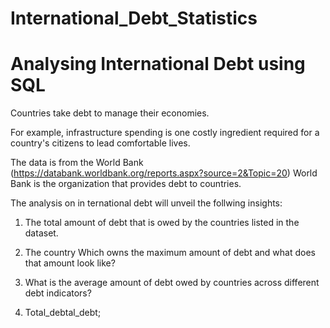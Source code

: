 # International_Debt_Statistics
# Analysing International Debt using SQL

Countries take debt to manage their economies. 

For example, infrastructure spending is one costly ingredient required for a country's citizens to lead comfortable lives. 

The data is from the  World Bank (https://databank.worldbank.org/reports.aspx?source=2&Topic=20) World Bank is the organization that provides debt to countries.

The analysis on in ternational debt will unveil the follwing insights:

  1. The total amount of debt that is owed by the countries listed in the dataset.
  
  2. The country Which  owns the maximum amount of debt and what does that amount look like?
  
  3. What is the average amount of debt owed by countries across different debt indicators?
     
  4. Total_debtal_debt;
